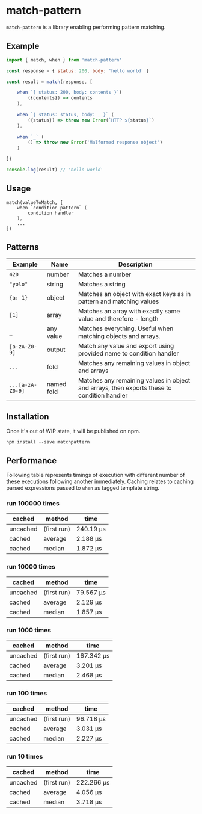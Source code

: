 # match-pattern

`match-pattern` is a library enabling performing pattern matching.

## Example

```JavaScript
import { match, when } from 'match-pattern'

const response = { status: 200, body: 'hello world' }

const result = match(response, [

    when `{ status: 200, body: contents }`(
        ({contents}) => contents
    ),

    when `{ status: status, body: _ }` (
        ({status}) => throw new Error(`HTTP ${status}`)
    ),
    
    when `_` (
        () => throw new Error('Malformed response object')
    )

])

console.log(result) // 'hello world'
```

## Usage

```
match(valueToMatch, [
    when `condition pattern` (
        condition handler
    ),
    ...
])
```

## Patterns

| Example | Name | Description |
|---|---|---|
|`420`|number|Matches a number|
|`"yolo"`|string|Matches a string| 
|`{a: 1}`|object|Matches an object with exact keys as in pattern and matching values|
|`[1]`|array|Matches an array with exactly same value and therefore - length|
|`_`|any value|Matches everything. Useful when matching objects and arrays.|
|`[a-zA-Z0-9]`|output|Match any value and export using provided name to condition handler|
|`...`|fold|Matches any remaining values in object and arrays|
|`...[a-zA-Z0-9]`|named fold|Matches any remaining values in object and arrays, then exports these to condition handler|

## Installation

Once it's out of WIP state, it will be published on npm.
```
npm install --save matchpattern
```

## Performance

Following table represents timings of execution with different number of these executions following another immediately.
Caching relates to caching parsed expressions passed to `when` as tagged template string.

### run 100000 times
|cached|method|time|
|---|---|---|
|uncached|(first run)|240.19 µs|
|cached|average|2.188 µs|
|cached|median|1.872 µs|

### run 10000 times
|cached|method|time|
|---|---|---|
|uncached|(first run)|79.567 µs|
|cached|average|2.129 µs|
|cached|median|1.857 µs|

### run 1000 times
|cached|method|time|
|---|---|---|
|uncached|(first run)|167.342 µs|
|cached|average|3.201 µs|
|cached|median|2.468 µs|

### run 100 times
|cached|method|time|
|---|---|---|
|uncached|(first run)|96.718 µs|
|cached|average|3.031 µs|
|cached|median|2.227 µs|

### run 10 times
|cached|method|time|
|---|---|---|
|uncached|(first run)|222.266 µs|
|cached|average|4.056 µs|
|cached|median|3.718 µs|